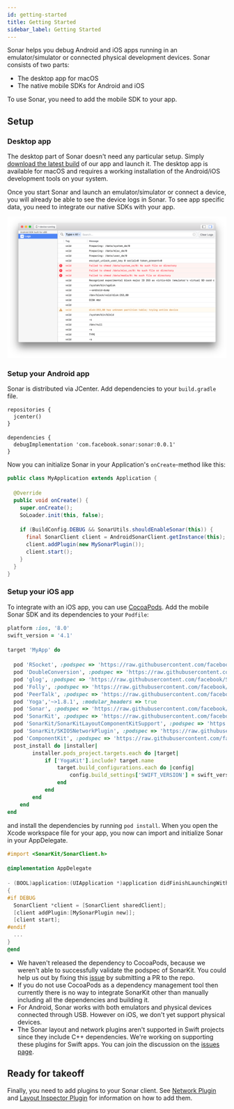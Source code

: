 ```yaml
---
id: getting-started
title: Getting Started
sidebar_label: Getting Started
---
```


Sonar helps you debug Android and iOS apps running in an emulator/simulator or connected physical development devices. Sonar consists of two parts:

* The desktop app for macOS
* The native mobile SDKs for Android and iOS

To use Sonar, you need to add the mobile SDK to your app.

## Setup

### Desktop app

The desktop part of Sonar doesn't need any particular setup. Simply [download the latest build](https://www.facebook.com/sonar/public/mac) of our app and launch it. The desktop app is available for macOS and requires a working installation of the Android/iOS development tools on your system.

Once you start Sonar and launch an emulator/simulator or connect a device, you will already be able to see the device logs in Sonar. To see app specific data, you need to integrate our native SDKs with your app.

![Logs plugin](/docs/assets/initial.png)

### Setup your Android app

Sonar is distributed via JCenter. Add dependencies to your `build.gradle` file.

```
repositories {
  jcenter()
}

dependencies {
  debugImplementation 'com.facebook.sonar:sonar:0.0.1'
}
```

Now you can initialize Sonar in your Application's `onCreate`-method like this:

```java
public class MyApplication extends Application {

  @Override
  public void onCreate() {
    super.onCreate();
    SoLoader.init(this, false);

    if (BuildConfig.DEBUG && SonarUtils.shouldEnableSonar(this)) {
      final SonarClient client = AndroidSonarClient.getInstance(this);
      client.addPlugin(new MySonarPlugin());
      client.start();
    }
  }
}
```

### Setup your iOS app

To integrate with an iOS app, you can use [CocoaPods](https://cocoapods.org). Add the mobile Sonar SDK and its dependencies to your `Podfile`:

```ruby
platform :ios, '8.0'
swift_version = '4.1'

target 'MyApp' do

  pod 'RSocket', :podspec => 'https://raw.githubusercontent.com/facebook/Sonar/master/iOS/third-party-podspecs/RSocket.podspec'
  pod 'DoubleConversion', :podspec => 'https://raw.githubusercontent.com/facebook/Sonar/master/iOS/third-party-podspecs/DoubleConversion.podspec'
  pod 'glog', :podspec => 'https://raw.githubusercontent.com/facebook/Sonar/master/iOS/third-party-podspecs/glog.podspec'
  pod 'Folly', :podspec => 'https://raw.githubusercontent.com/facebook/Sonar/master/iOS/third-party-podspecs/Folly.podspec'
  pod 'PeerTalk', :podspec => 'https://raw.githubusercontent.com/facebook/Sonar/master/iOS/third-party-podspecs/PeerTalk.podspec'
  pod 'Yoga','~>1.8.1', :modular_headers => true
  pod 'Sonar', :podspec => 'https://raw.githubusercontent.com/facebook/Sonar/master/xplat/Sonar/Sonar.podspec'
  pod 'SonarKit', :podspec => 'https://raw.githubusercontent.com/facebook/Sonar/master/iOS/SonarKit.podspec'
  pod 'SonarKit/SonarKitLayoutComponentKitSupport', :podspec => 'https://raw.githubusercontent.com/facebook/Sonar/master/iOS/SonarKit.podspec'
  pod 'SonarKit/SKIOSNetworkPlugin', :podspec => 'https://raw.githubusercontent.com/facebook/Sonar/master/iOS/SonarKit.podspec'
  pod 'ComponentKit', :podspec => 'https://raw.githubusercontent.com/facebook/Sonar/master/iOS/third-party-podspecs/ComponentKit.podspec'
  post_install do |installer|
        installer.pods_project.targets.each do |target|
            if ['YogaKit'].include? target.name
                target.build_configurations.each do |config|
                    config.build_settings['SWIFT_VERSION'] = swift_version
                end
            end
        end
    end
end

```

and install the dependencies by running `pod install`. When you open the Xcode workspace file for your app, you now can import and initialize Sonar in your AppDelegate.

```objective-c
#import <SonarKit/SonarClient.h>

@implementation AppDelegate

- (BOOL)application:(UIApplication *)application didFinishLaunchingWithOptions:(NSDictionary *)launchOptions
{
#if DEBUG
  SonarClient *client = [SonarClient sharedClient];
  [client addPlugin:[MySonarPlugin new]];
  [client start];
#endif
  ...
}
@end
```
<div class='warning'>

* We haven't released the dependency to CocoaPods, because we weren't able to successfully validate the podspec of SonarKit. You could help us out by fixing this [issue](https://github.com/facebook/Sonar/issues/11) by submitting a PR to the repo.
* If you do not use CocoaPods as a dependency management tool then currently there is no way to integrate SonarKit other than manually including all the dependencies and building it.
* For Android, Sonar works with both emulators and physical devices connected through USB. However on iOS, we don't yet support physical devices.
* The Sonar layout and network plugins aren't supported in Swift projects since they include C++ dependencies. We're working on supporting these plugins for Swift apps. You can join the discussion on the [issues page](https://github.com/facebook/Sonar/issues).
</div>

## Ready for takeoff

Finally, you need to add plugins to your Sonar client. See [Network Plugin](network-plugin.md) and [Layout Inspector Plugin](layout-plugin.md) for information on how to add them.
